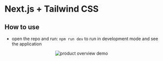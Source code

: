 # Next.js + Tailwind CSS 


## How to use
- open the repo and run:
```npm run dev```
to run in development mode and see the application

<p
  align="center">
  <img
    alt="product overview demo" src="public/demo/SpotifyUI.gif">
</p>

